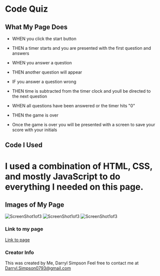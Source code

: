# Code Quiz

## What My Page Does

* WHEN you click the start button
* THEN a timer starts and you are presented with the first question and answers
* WHEN you answer a question 
* THEN another question will appear
* IF you answer a question wrong
* THEN time is subtracted from the timer clock and youll be directed to the next question 
* WHEN all questions have been answered or the timer hits "0" 
* THEN the game is over 

* Once the game is over you will be presented with a screen to save your score with your initials

## Code I Used

# I used a combination of HTML, CSS, and mostly JavaScript to do everything I needed on this page.

## Images of My Page

![ScreenShot1of3]()
![ScreenShot1of3]()
![ScreenShot1of3]()



### Link to my page 

[Link to page](https://darrylsimpson.github.io/Code-Quiz)


### Creator Info

This was created by Me, Darryl Simpson 
Feel free to contact me at [Darryl.Simpson0793@gmail.com](mailto:Darryl.Simpson0793@gmail.com)